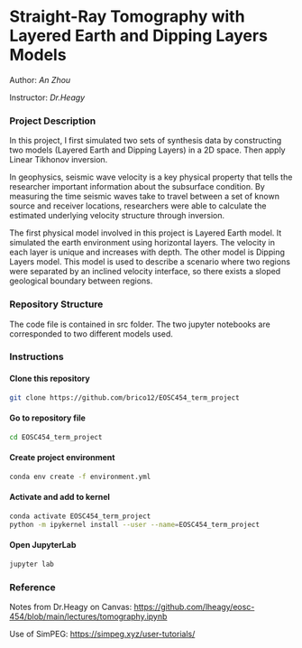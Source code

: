 #  Straight-Ray Tomography with Layered Earth and Dipping Layers Models
Author: _An Zhou_

Instructor: _Dr.Heagy_
### Project Description
In this project, I first simulated two sets of synthesis data by constructing two models (Layered Earth and Dipping Layers) in a 2D space. Then apply Linear Tikhonov inversion. 

In geophysics, seismic wave velocity is a key physical property that tells the researcher important information about the subsurface condition. By measuring the time seismic waves take to travel between a set of known source and receiver locations, researchers were able to calculate the estimated underlying velocity structure through inversion.

The first physical model involved in this project is Layered Earth model. It simulated the earth environment using horizontal layers. The velocity in each layer is unique and increases with depth. The other model is Dipping Layers model. This model is used to describe a scenario where two regions were separated by an inclined velocity interface, so there exists a sloped geological boundary between regions. 



### Repository Structure
The code file is contained in src folder. The two jupyter notebooks are corresponded to two different models used.

### Instructions

#### Clone this repository
```bash
git clone https://github.com/brico12/EOSC454_term_project
```

#### Go to repository file 
```bash
cd EOSC454_term_project
```

#### Create project environment
```bash
conda env create -f environment.yml
```

#### Activate and add to kernel
```bash
conda activate EOSC454_term_project
python -m ipykernel install --user --name=EOSC454_term_project
```

#### Open JupyterLab
```bash
jupyter lab
```

### Reference
Notes from Dr.Heagy on Canvas:
https://github.com/lheagy/eosc-454/blob/main/lectures/tomography.ipynb

Use of SimPEG:
https://simpeg.xyz/user-tutorials/

